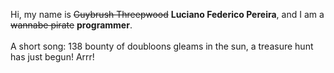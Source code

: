 Hi, my name is ~~Guybrush Threepwood~~ **Luciano Federico Pereira**, and I am a ~~wannabe pirate~~ **programmer**.<br><br>A short song: 138 bounty of doubloons gleams in the sun, a treasure hunt has just begun! Arrr!
